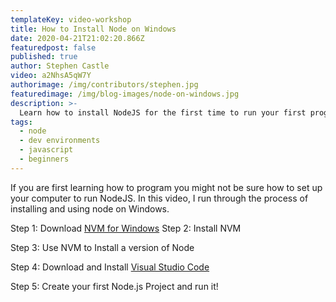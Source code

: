 ```yaml
---
templateKey: video-workshop
title: How to Install Node on Windows
date: 2020-04-21T21:02:20.866Z
featuredpost: false
published: true
author: Stephen Castle
video: a2NhsA5qW7Y
authorimage: /img/contributors/stephen.jpg
featuredimage: /img/blog-images/node-on-windows.jpg
description: >-
  Learn how to install NodeJS for the first time to run your first program.
tags:
  - node
  - dev environments
  - javascript
  - beginners
---
```


If you are first learning how to program you might not be sure how to set up your computer to run NodeJS. In this video, I run through the process of installing and using node on Windows.

Step 1: Download [NVM for Windows](https://github.com/coreybutler/nvm-windows)
Step 2: Install NVM

Step 3: Use NVM to Install a version of Node

Step 4: Download and Install [Visual Studio Code](https://code.visualstudio.com/)

Step 5: Create your first Node.js Project and run it!

